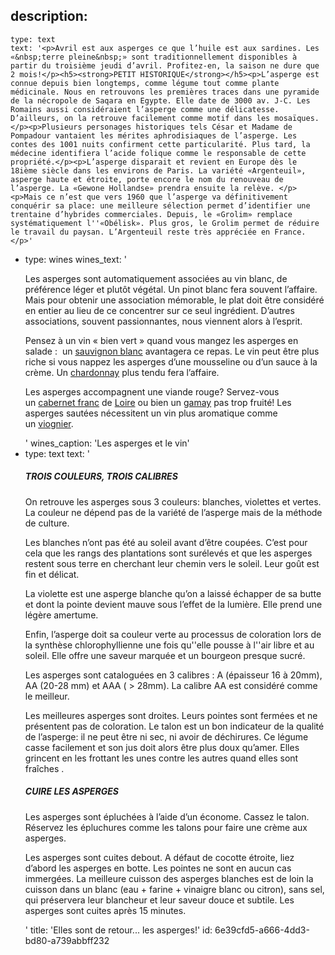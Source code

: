 description:
  -
    type: text
    text: '<p>Avril est aux asperges ce que l’huile est aux sardines. Les «&nbsp;terre pleine&nbsp;» sont traditionnellement disponibles à partir du troisième jeudi d’avril. Profitez-en, la saison ne dure que 2 mois!</p><h5><strong>PETIT HISTORIQUE</strong></h5><p>L’asperge est connue depuis bien longtemps, comme légume tout comme plante médicinale. Nous en retrouvons les premières traces dans une pyramide de la nécropole de Saqara en Egypte. Elle date de 3000 av. J-C. Les Romains aussi considéraient l’asperge comme une délicatesse. D’ailleurs, on la retrouve facilement comme motif dans les mosaïques. </p><p>Plusieurs personages historiques tels César et Madame de Pompadour vantaient les mérites aphrodisiaques de l’asperge. Les contes des 1001 nuits confirment cette particularité. Plus tard, la médecine identifiera l’acide folique comme le responsable de cette propriété.</p><p>L’asperge disparait et revient en Europe dès le 18ième siècle dans les environs de Paris. La variété «Argenteuil», asperge haute et étroite, porte encore le nom du renouveau de l’asperge. La «Gewone Hollandse» prendra ensuite la relève. </p><p>Mais ce n’est que vers 1960 que l’asperge va définitivement conquérir sa place: une meilleure sélection permet d’identifier une trentaine d’hybrides commerciales. Depuis, le «Grolim» remplace systématiquement l''«Obélisk». Plus gros, le Grolim permet de réduire le travail du paysan. L’Argenteuil reste très appréciée en France.</p>'
  -
    type: wines
    wines_text: '<p>Les asperges sont automatiquement associées au vin blanc, de préférence léger et plutôt végétal. Un pinot blanc fera souvent l’affaire. Mais pour obtenir une association mémorable, le plat doit être considéré en entier au lieu de ce concentrer sur ce seul ingrédient. D’autres associations, souvent passionnantes, nous viennent alors à l’esprit.</p><p>Pensez à un vin «&nbsp;bien vert&nbsp;» quand vous mangez les asperges en salade : &nbsp;un&nbsp;<a href="/fr/grape/sauvignon-blanc">sauvignon blanc</a>&nbsp;avantagera ce repas. Le vin peut être plus riche si vous nappez les asperges d’une mousseline ou d’un sauce à la crème. Un&nbsp;<a href="/fr/grape/chardonnay">chardonnay</a>&nbsp;plus tendu fera l’affaire.&nbsp;</p><p>Les asperges accompagnent une viande rouge? Servez-vous un&nbsp;<a href="/fr/grape/cabernet-franc">cabernet franc</a>&nbsp;de&nbsp;<a href="/fr/region/loire">Loire</a>&nbsp;ou bien un&nbsp;<a href="/fr/grape/gamay">gamay</a>&nbsp;pas trop fruité! Les asperges sautées nécessitent un vin plus aromatique comme un&nbsp;<a href="/fr/grape/viognier">viognier</a>.&nbsp;</p>'
    wines_caption: 'Les asperges et le vin'
  -
    type: text
    text: '<h5><strong>TROIS COULEURS, TROIS CALIBRES</strong></h5><p>On retrouve les asperges sous 3 couleurs: blanches, violettes et vertes. La couleur ne dépend pas de la variété de l’asperge mais de la méthode de culture.</p><p>Les blanches n’ont pas été au soleil avant d’être coupées. C’est pour cela que les rangs des plantations sont surélevés et que les asperges restent sous terre en cherchant leur chemin vers le soleil. Leur goût est fin et délicat. </p><p>La violette est une asperge blanche qu’on a laissé échapper de sa butte et dont la pointe devient mauve sous l’effet de la lumière. Elle prend une légère amertume.</p><p>Enfin, l’asperge doit sa couleur verte au processus de coloration lors de la synthèse chlorophyllienne une fois qu''elle pousse à l''air libre et au soleil. Elle offre une saveur marquée et un bourgeon presque sucré.</p><p>Les asperges sont cataloguées en 3 calibres : A (épaisseur 16 à 20mm), AA (20-28 mm) et AAA ( &gt; 28mm). La calibre AA est considéré comme le meilleur.</p><p>Les meilleures asperges sont droites. Leurs pointes sont fermées et ne présentent pas de coloration. Le talon est un bon indicateur de la qualité de l’asperge: il ne peut être ni sec, ni avoir de déchirures. Ce légume casse facilement et son jus doit alors être plus doux qu’amer. Elles grincent en les frottant les unes contre les autres quand elles sont fraîches .</p><h5><strong>CUIRE LES ASPERGES</strong></h5><p>Les asperges sont épluchées à l’aide d’un économe. Cassez le talon. Réservez les épluchures comme les talons pour faire une crème aux asperges.</p><p>Les asperges sont cuites debout. A défaut de cocotte étroite, liez d’abord les asperges en botte. Les pointes ne sont en aucun cas immergées. La meilleure cuisson des asperges blanches est de loin la cuisson dans un blanc (eau + farine + vinaigre blanc ou citron), sans sel, qui préservera leur blancheur et leur saveur douce et subtile. Les asperges sont cuites après 15 minutes.</p>'
title: 'Elles sont de retour... les asperges!'
id: 6e39cfd5-a666-4dd3-bd80-a739abbff232
